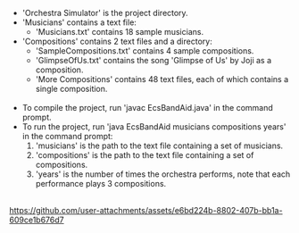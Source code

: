- 'Orchestra Simulator' is the project directory.
- 'Musicians' contains a text file:
  - 'Musicians.txt' contains 18 sample musicians.
- 'Compositions' contains 2 text files and a directory:
  - 'SampleCompositions.txt' contains 4 sample compositions.
  - 'GlimpseOfUs.txt' contains the song 'Glimpse of Us' by Joji as a composition.
  - 'More Compositions' contains 48 text files, each of which contains a single composition. <br><br>
- To compile the project, run 'javac EcsBandAid.java' in the command prompt. 
- To run the project, run 'java EcsBandAid musicians compositions years' in the command prompt:
  1. 'musicians' is the path to the text file containing a set of musicians.
  2. 'compositions' is the path to the text file containing a set of compositions.
  3. 'years' is the number of times the orchestra performs, note that each performance plays 3 compositions. <br><br>


https://github.com/user-attachments/assets/e6bd224b-8802-407b-bb1a-609ce1b676d7
